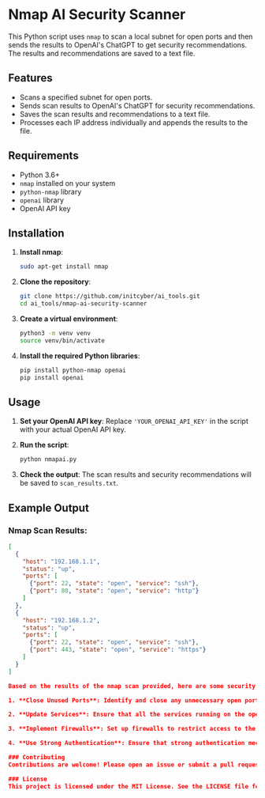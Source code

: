 # Nmap AI Security Scanner

This Python script uses `nmap` to scan a local subnet for open ports and then sends the results to OpenAI's ChatGPT to get security recommendations. The results and recommendations are saved to a text file.

## Features

- Scans a specified subnet for open ports.
- Sends scan results to OpenAI's ChatGPT for security recommendations.
- Saves the scan results and recommendations to a text file.
- Processes each IP address individually and appends the results to the file.

## Requirements

- Python 3.6+
- `nmap` installed on your system
- `python-nmap` library
- `openai` library
- OpenAI API key

## Installation

1. **Install nmap**:
    ```bash
    sudo apt-get install nmap
    ```

2. **Clone the repository**:
    ```bash
    git clone https://github.com/initcyber/ai_tools.git
    cd ai_tools/nmap-ai-security-scanner
    ```

3. **Create a virtual environment**:
    ```bash
    python3 -m venv venv
    source venv/bin/activate
    ```

4. **Install the required Python libraries**:
    ```bash
    pip install python-nmap openai
    pip install openai
    ```

## Usage

1. **Set your OpenAI API key**:
    Replace `'YOUR_OPENAI_API_KEY'` in the script with your actual OpenAI API key.

2. **Run the script**:
    ```bash
    python nmapai.py
    ```

3. **Check the output**:
    The scan results and security recommendations will be saved to `scan_results.txt`.

## Example Output

### Nmap Scan Results:
```json
[
  {
    "host": "192.168.1.1",
    "status": "up",
    "ports": [
      {"port": 22, "state": "open", "service": "ssh"},
      {"port": 80, "state": "open", "service": "http"}
    ]
  },
  {
    "host": "192.168.1.2",
    "status": "up",
    "ports": [
      {"port": 22, "state": "open", "service": "ssh"},
      {"port": 443, "state": "open", "service": "https"}
    ]
  }
]

Based on the results of the nmap scan provided, here are some security recommendations:

1. **Close Unused Ports**: Identify and close any unnecessary open ports that are not required for the functioning of the server. Ports with services that are not needed should be closed to reduce the attack surface.

2. **Update Services**: Ensure that all the services running on the open ports are up to date with the latest security patches. Keeping services updated helps protect against known vulnerabilities and exploits.

3. **Implement Firewalls**: Set up firewalls to restrict access to the server and only allow traffic on necessary ports. This can help prevent unauthorized access and protect against malicious attacks.

4. **Use Strong Authentication**: Ensure that strong authentication mechanisms are in place for all services, such as using key-based authentication for SSH and strong passwords for other services.

### Contributing
Contributions are welcome! Please open an issue or submit a pull request for any improvements or bug fixes.

### License
This project is licensed under the MIT License. See the LICENSE file for details.
